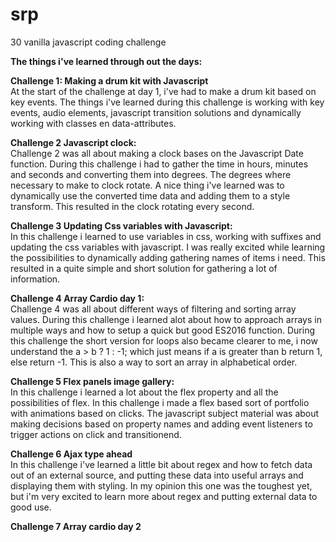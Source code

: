 # srp
30 vanilla javascript coding challenge

<strong>The things i've learned through out the days:</strong>

<strong>Challenge 1: Making a drum kit with Javascript </strong> <br />
At the start of the challenge at day 1, i've had to make a drum kit based on key events. The things i've learned during this challenge is working with key events, audio elements, javascript transition solutions and dynamically working with classes en data-attributes.

<strong> Challenge 2 Javascript clock: </strong> <br />
Challenge 2 was all about making a clock bases on the Javascript Date function. During this challenge i had to gather the time in hours, minutes and seconds and converting them into degrees. The degrees where necessary to make to clock rotate.
A nice thing i've learned was to dynamically use the converted time data and adding them to a style transform. This resulted in the clock rotating every second.

<strong>Challenge 3 Updating Css variables with Javascript: </strong> <br />
In this challenge i learned to use variables in css, working with suffixes and updating the css variables with javascript. I was really excited while learning the possibilities to dynamically adding gathering names of items i need. This resulted in a quite simple and short solution for gathering a lot of information.

<strong>Challenge 4 Array Cardio day 1: </strong> <br />
Challenge 4 was all about different ways of filtering and sorting array values. During this challenge i learned alot about how to approach arrays in multiple ways and how to setup a quick but good ES2016 function. During this challenge the short version for loops also became clearer to me, i now understand the a > b ? 1 : -1; which just means if a is greater than b return 1, else return -1. This is also a way to sort an array in alphabetical order.

<strong>Challenge 5 Flex panels image gallery: </strong> <br />
In this challenge i learned a lot about the flex property and all the possibilities of flex. In this challenge i made a flex based sort of portfolio with animations based on clicks. The javascript subject material was about making decisions based on property names and adding event listeners to trigger actions on click and transitionend.

<strong>Challenge 6 Ajax type ahead </strong> <br />
In this challenge i've learned a little bit about regex and how to fetch data out of an external source, and putting these data into useful arrays and displaying them with styling. In my opinion this one was the toughest yet, but i'm very excited to learn more about regex and putting external data to good use.

<strong>Challenge 7 Array cardio day 2 </strong> <br />
